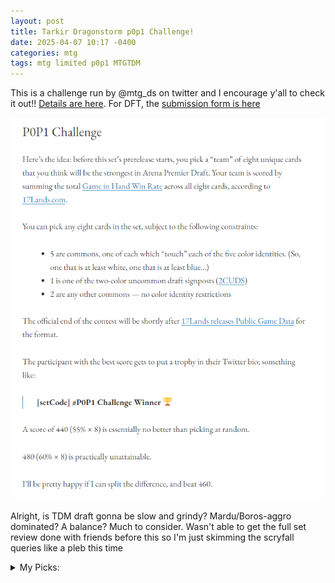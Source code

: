 ```yaml
---
layout: post
title: Tarkir Dragonstorm p0p1 Challenge!
date: 2025-04-07 10:17 -0400
categories: mtg
tags: mtg limited p0p1 MTGTDM
---
```

This is a challenge run by @mtg_ds on twitter and I encourage y'all to check it out!! [Details are here](https://mtgds.wordpress.com/2023/11/08/p0p1-challenge/). For DFT, the [submission form is here](https://docs.google.com/forms/d/e/1FAIpQLSfM62-YHe7uTawerhE9rqGMh7BIXoedQ9QV7roUmtPMNv7LIw/viewform)

![p0p1 challenge description](/assets/images/p0p1-challenge.png)

Alright, is TDM draft gonna be slow and grindy? Mardu/Boros-aggro dominated? A balance? Much to consider. Wasn't able to get the full set review done with friends before this so I'm just skimming the scryfall queries like a pleb this time

<details>
<summary>My Picks:</summary>
<p>
<ul>
<li>W: <strong>Bearer of Glory</strong></li>
</ul>
	<p>An aggressive attacker that's also relevant later with its board pump effect. Other considerations were Stormplain Detainment and Salt Road Packbeast; I think there looks like a tad too much playable enchantment removal at common/uncommon to pick Detainment but I was definitely on the fence for Packbeast - it doesn't seem too hard to cast it for 4, and I don't feel like it's <i>too</i> much work to cast it for 3, and if that's the case it looks incredible.</p>
<ul>
<li>U: <strong>Sibsig Appraiser</strong></li>
</ul>
	<p>Organ Hoarder is that you? A 3-drop that draws a card with selection and fuels my yard feels very good. Other considerations were Riverwalk Technique (a typically solid removal spell stapled to a Negate) and Dirgur Island Dragon (Ice stapled to a reasonable dragon body makes a solid modal spell, I think)</p>
<ul>
<li>B: <strong>Caustic Exhale</strong></li>
</ul>
	<p>Last Gasp is generally a great removal spell and with a dragon, Caustic Exhale is even better. There's a chance that the dragon-sizing makes this worse than Dragon's Prey, but Exhale will still enable you to kill bigger creatures in combat.</p>
<ul>
<li>R: <strong>Molten Exhale</strong></li>
</ul>
	<p>4 damage for 2 mana is good rate - Lava Coil is a great card - and sometimes it's instant speed? That seems fantastic to me</p>
<ul>
<li>G: <strong>Ainok Wayfarer</strong></li>
</ul>
	<p>Pretty happy with a 2-drop that draws a land, and this fuels your yard for both Sultai and Temur archetypes. I'd be a <i>little</i> concerned about missing, since you only get lands from the three you milled, but on the other hand it's a 2 drop.</p>
<ul>
<li>multi-id common<strong>Mardu Devotee</strong></li>
</ul>
	<p>I'm a little worried about later game relevance for Mardu Devotee, but an early scry 2 can help smooth your draws and 2 toughness helps to block all the X/1s in the format (including mobilize tokens). The early fixing also seems valuable for aggressive Mardu decks. Main other consideration was Temur Tawnyback, which feels reasonably statted when you can cast it for 2 pips with a generally useful ETB that you can get some extra value out of in graveyard-matters lists</p>
<ul>
<li>bonus common 1: <strong>Piercing Exhale</strong></li>
</ul>
	<p>This is my third exhale on the list, but they all just seem like really strong removal spells. I like an instant speed bite for 2, and sometimes scrying 2? that's gravy</p>
<ul>
<li>2CUDS: <strong>Frontline Rush</strong></li>
</ul>
	<p>Ultimately decided to lean towards betting on the aggro decks, though I'm optimistic that the grindy shells will be able to compete. Frontline Rush is a modal Raise the Alarm that can also just kill your opponent sometimes - a lot of Mardu cards punish your opponents for blocking, and Frontline Rush punishes them for not blocking, so it seems an effective way to leverage that fear.</p>
<ul>
	<li>Tiebreaker: <strong>Glacierwood Siege</strong></li>
</ul>
	<p>This pick is shamelessly inspired by <a href="https://manaclub.substack.com/p/reviews-reviewed-everything-that">Jake Browne's recent post</a>, but I've always been into mill cards and Aetherdrift definitely taught us that in the right format, a self-contained mill enabler wincon can be very powerful.</p>
</p>
</details>
